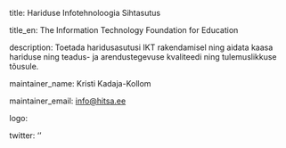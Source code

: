 title: Hariduse Infotehnoloogia Sihtasutus

title_en: The Information Technology Foundation for Education

description: Toetada haridusasutusi IKT rakendamisel ning aidata kaasa hariduse ning teadus- ja arendustegevuse kvaliteedi ning tulemuslikkuse tõusule.

maintainer_name: Kristi Kadaja-Kollom

maintainer_email: info@hitsa.ee

logo:

twitter: ‘’
